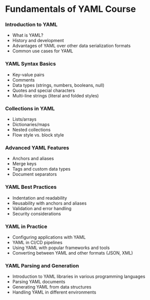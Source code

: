 # Fundamentals of YAML Course

### Introduction to YAML
- What is YAML?
- History and development
- Advantages of YAML over other data serialization formats
- Common use cases for YAML

### YAML Syntax Basics
- Key-value pairs
- Comments
- Data types (strings, numbers, booleans, null)
- Quotes and special characters
- Multi-line strings (literal and folded styles)

### Collections in YAML
- Lists/arrays
- Dictionaries/maps
- Nested collections
- Flow style vs. block style

### Advanced YAML Features
- Anchors and aliases
- Merge keys
- Tags and custom data types
- Document separators

### YAML Best Practices
- Indentation and readability
- Reusability with anchors and aliases
- Validation and error handling
- Security considerations

### YAML in Practice
- Configuring applications with YAML
- YAML in CI/CD pipelines
- Using YAML with popular frameworks and tools
- Converting between YAML and other formats (JSON, XML)

### YAML Parsing and Generation
- Introduction to YAML libraries in various programming languages
- Parsing YAML documents
- Generating YAML from data structures
- Handling YAML in different environments

